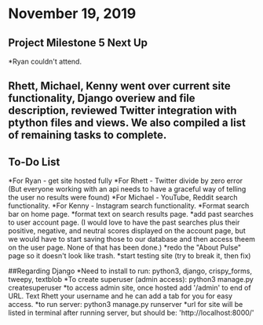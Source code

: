 # November 19, 2019

## Project Milestone 5 Next Up
*Ryan couldn't attend.

## Rhett, Michael, Kenny went over current site functionality, Django overiew and file description, reviewed Twitter integration with ptython files and views. We also compiled a list of remaining tasks to complete. 

## To-Do List
*For Ryan - get site hosted fully
*For Rhett - Twitter divide by zero error (But everyone working with an api needs to have a graceful way of telling the user no results were found)
*For Michael - YouTube, Reddit search functionality.
*For Kenny - Instagram search functionality.
*Format search bar on home page.
*format text on search results page.
*add past searches to user account page. (I would love to have the past searches plus their positive, negative, and neutral scores displayed on the account page, but we would have to start saving those to our database and then access theem on the user page. None of that has been done.)
*redo the "About Pulse" page so it doesn't look like trash.
*start testing site (try to break it, then fix)

##Regarding Django
*Need to install to run: python3, django, crispy_forms, tweepy, textblob
*To create superuser (admin access): python3 manage.py createsuperuser
*to access admin site, once hosted add '/admin' to end of URL. Text Rhett your username and he can add a tab for you for easy access. 
*to run server: python3 manage.py runserver
*url for site will be listed in terminal after running server, but should be: 'http://localhost:8000/'

